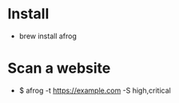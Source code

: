 Install
=====
* brew install afrog

Scan a website
=====
* $ afrog -t https://example.com -S high,critical
